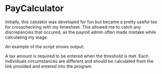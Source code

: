 # PayCalculator

Initially, this calulator was developed for fun but became a pretty useful too for crosschecking with my timesheet. This allowed me to catch any discrepancies that occured, as the payroll admin often made mistake while calculating my wage. 

An example of the script shows output.

A tax amount is required to be entered when the threshold is met. Each individuals circumstances are different and should be calculated from the link provided and entered into the program.
